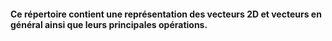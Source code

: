#### Ce répertoire contient une représentation des vecteurs 2D et vecteurs en général ainsi que leurs principales opérations.
